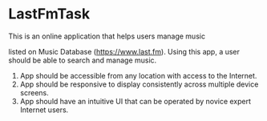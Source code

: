 # LastFmTask

This is an online application that helps users manage music

listed on Music Database (https://www.last.fm).
Using this app, a user should be able to search and
manage music.

1. App should be accessible from any location with access
to the Internet.
2. App should be responsive to display consistently across
multiple device screens.
3. App should have an intuitive UI that can be operated by
novice expert Internet users.
